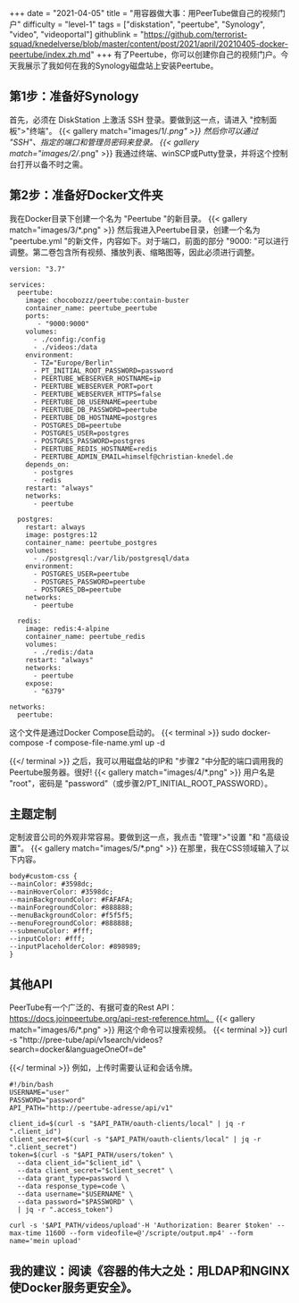 +++
date = "2021-04-05"
title = "用容器做大事：用PeerTube做自己的视频门户"
difficulty = "level-1"
tags = ["diskstation", "peertube", "Synology", "video", "videoportal"]
githublink = "https://github.com/terrorist-squad/knedelverse/blob/master/content/post/2021/april/20210405-docker-peertube/index.zh.md"
+++
有了Peertube，你可以创建你自己的视频门户。今天我展示了我如何在我的Synology磁盘站上安装Peertube。
## 第1步：准备好Synology
首先，必须在 DiskStation 上激活 SSH 登录。要做到这一点，请进入 "控制面板">"终端"。
{{< gallery match="images/1/*.png" >}}
然后你可以通过 "SSH"、指定的端口和管理员密码来登录。
{{< gallery match="images/2/*.png" >}}
我通过终端、winSCP或Putty登录，并将这个控制台打开以备不时之需。
## 第2步：准备好Docker文件夹
我在Docker目录下创建一个名为 "Peertube "的新目录。
{{< gallery match="images/3/*.png" >}}
然后我进入Peertube目录，创建一个名为 "peertube.yml "的新文件，内容如下。对于端口，前面的部分 "9000: "可以进行调整。第二卷包含所有视频、播放列表、缩略图等，因此必须进行调整。
```
version: "3.7"

services:
  peertube:
    image: chocobozzz/peertube:contain-buster
    container_name: peertube_peertube
    ports:
       - "9000:9000"
    volumes:
      - ./config:/config
      - ./videos:/data
    environment:
      - TZ="Europe/Berlin"
      - PT_INITIAL_ROOT_PASSWORD=password
      - PEERTUBE_WEBSERVER_HOSTNAME=ip
      - PEERTUBE_WEBSERVER_PORT=port
      - PEERTUBE_WEBSERVER_HTTPS=false
      - PEERTUBE_DB_USERNAME=peertube
      - PEERTUBE_DB_PASSWORD=peertube
      - PEERTUBE_DB_HOSTNAME=postgres
      - POSTGRES_DB=peertube
      - POSTGRES_USER=postgres
      - POSTGRES_PASSWORD=postgres
      - PEERTUBE_REDIS_HOSTNAME=redis
      - PEERTUBE_ADMIN_EMAIL=himself@christian-knedel.de
    depends_on:
      - postgres
      - redis
    restart: "always"
    networks:
      - peertube

  postgres:
    restart: always
    image: postgres:12
    container_name: peertube_postgres
    volumes:
      - ./postgresql:/var/lib/postgresql/data
    environment:
      - POSTGRES_USER=peertube
      - POSTGRES_PASSWORD=peertube
      - POSTGRES_DB=peertube
    networks:
      - peertube

  redis:
    image: redis:4-alpine
    container_name: peertube_redis
    volumes:
      - ./redis:/data
    restart: "always"
    networks:
      - peertube
    expose:
      - "6379"

networks:
  peertube:

```
这个文件是通过Docker Compose启动的。
{{< terminal >}}
sudo docker-compose -f compose-file-name.yml up -d

{{</ terminal >}}
之后，我可以用磁盘站的IP和 "步骤2 "中分配的端口调用我的Peertube服务器。很好!
{{< gallery match="images/4/*.png" >}}
用户名是 "root"，密码是 "password"（或步骤2/PT_INITIAL_ROOT_PASSWORD）。
## 主题定制
定制波音公司的外观非常容易。要做到这一点，我点击 "管理">"设置 "和 "高级设置"。
{{< gallery match="images/5/*.png" >}}
在那里，我在CSS领域输入了以下内容。
```
body#custom-css {
--mainColor: #3598dc;
--mainHoverColor: #3598dc;
--mainBackgroundColor: #FAFAFA;
--mainForegroundColor: #888888;
--menuBackgroundColor: #f5f5f5;
--menuForegroundColor: #888888;
--submenuColor: #fff;
--inputColor: #fff;
--inputPlaceholderColor: #898989;
}

```

## 其他API
PeerTube有一个广泛的、有据可查的Rest API：https://docs.joinpeertube.org/api-rest-reference.html。
{{< gallery match="images/6/*.png" >}}
用这个命令可以搜索视频。
{{< terminal >}}
curl -s "http://pree-tube/api/v1search/videos?search=docker&languageOneOf=de"

{{</ terminal >}}
例如，上传时需要认证和会话令牌。
```
#!/bin/bash
USERNAME="user"
PASSWORD="password"
API_PATH="http://peertube-adresse/api/v1"

client_id=$(curl -s "$API_PATH/oauth-clients/local" | jq -r ".client_id")
client_secret=$(curl -s "$API_PATH/oauth-clients/local" | jq -r ".client_secret")
token=$(curl -s "$API_PATH/users/token" \
  --data client_id="$client_id" \
  --data client_secret="$client_secret" \
  --data grant_type=password \
  --data response_type=code \
  --data username="$USERNAME" \
  --data password="$PASSWORD" \
  | jq -r ".access_token")

curl -s '$API_PATH/videos/upload'-H 'Authorization: Bearer $token' --max-time 11600 --form videofile=@'/scripte/output.mp4' --form name='mein upload' 

```

## 我的建议：阅读《容器的伟大之处：用LDAP和NGINX使Docker服务更安全》。
